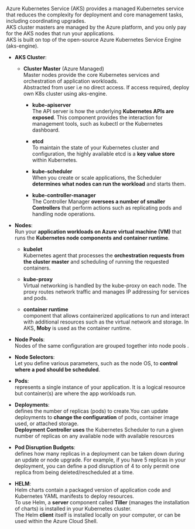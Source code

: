 Azure Kubernetes Service (AKS) provides a managed Kubernetes service that reduces the complexity for deployment and core management tasks, including coordinating upgrades.  
AKS cluster masters are managed by the Azure platform, and you only pay for the AKS nodes that run your applications.  
AKS is built on top of the open-source Azure Kubernetes Service Engine (aks-engine).

+ **AKS Cluster**:
  + **Cluster Master** (Azure Managed)  
    Master nodes provide the core Kubernetes services and orchestration of application workloads.  
    Abstracted from user i.e no direct access. If access required, deploy own K8s cluster using aks-engine.
 
    + **kube-apiserver**  
    The API server is how the underlying **Kubernetes APIs are exposed**. This component provides the interaction for management tools, such as kubectl or the Kubernetes dashboard.
    
    + **etcd**  
    To maintain the state of your Kubernetes cluster and configuration, the highly available etcd is a **key value store** within Kubernetes.
    
    + **kube-scheduler**  
    When you create or scale applications, the Scheduler **determines what nodes can run the workload** and starts them.
    
    + **kube-controller-manager**  
    The Controller Manager **oversees a number of smaller Controllers** that perform actions such as replicating pods and handling node operations. 

+ **Nodes**:  
  Run your **application workloads on Azure virtual machine (VM)** that runs the **Kubernetes node components and container runtime**.
  
  + **kubelet**  
  Kubernetes agent that processes the **orchestration requests from the cluster master** and scheduling of running the requested containers.
  
  + **kube-proxy**  
  Virtual networking is handled by the kube-proxy on each node. The proxy routes network traffic and manages IP addressing for services and pods.
  
  + **container runtime**  
  component that allows containerized applications to run and interact with additional resources such as the virtual network and storage. In AKS, **Moby** is used as the container runtime.

+ **Node Pools**:  
  Nodes of the same configuration are grouped together into node pools .
  
+ **Node Selectors**:  
  Let you define various parameters, such as the node OS, to **control where a pod should be scheduled**.
  
+ **Pods**:  
  represents a single instance of your application. It is a logical resource but container(s) are where the app workloads run.
  
+ **Deployments**:  
  defines the number of replicas (pods) to create.You can update deployments to **change the configuration** of pods, container image used, or attached storage.  
  **Deployment Controller uses** the Kubernetes Scheduler to run a given number of replicas on any available node with available resources
  
+ **Pod Disruption Budgets**:  
defines how many replicas in a deployment can be taken down during an update or node upgrade. For example, if you have 5 replicas in your deployment, you can define a pod disruption of 4 to only permit one replica from being deleted/rescheduled at a time.

+ **HELM**:  
Helm charts contain a packaged version of application code and Kubernetes YAML manifests to deploy resources.  
To use Helm, a **server** component called **Tiller** (manages the installation of charts) is installed in your Kubernetes cluster.  
The Helm **client** itself is installed locally on your computer, or can be used within the Azure Cloud Shell.
